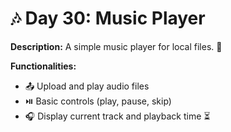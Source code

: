 # 🎶 Day 30: Music Player

**Description:** A simple music player for local files. 🎵

**Functionalities:**

- 📤 Upload and play audio files
- ⏯️ Basic controls (play, pause, skip)
- 🎧 Display current track and playback time ⏳

